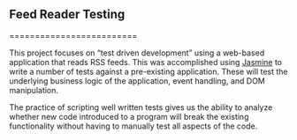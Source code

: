 ## Feed Reader Testing ##
=========================

This project focuses on “test driven development” using a web-based application that reads RSS feeds. This was
accomplished using [Jasmine](http://jasmine.github.io/) to write a number of tests against a pre-existing
application. These will test the underlying business logic of the application, event handling, and DOM
manipulation.

The practice of scripting well written tests gives us the ability to analyze whether new code introduced to a
program will break the existing functionality without having to manually test all aspects of the code.
